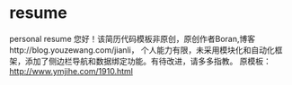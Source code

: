 # resume
personal resume
您好！该简历代码模板非原创，原创作者Boran,博客http://blog.youzewang.com/jianli，
个人能力有限，未采用模块化和自动化框架，添加了侧边栏导航和数据绑定功能。有待改进，请多多指教。
原模板：http://www.ymjihe.com/1910.html
